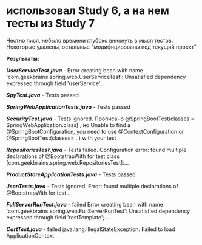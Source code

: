 # использовал Study 6, а на нем тесты из Study 7
Честно пися, небыло времени глубоко вникнуть в мысл тестов. Некоторые удалены, остальные "модифицированы под текущий проект"


**Результаты:**

***UserServiceTest.java***  - Error creating bean with name 'com.geekbrains.spring.web.UserServiceTest': Unsatisfied dependency expressed through field 'userService';

***SpyTest.java***  - Tests passed

***SpringWebApplicationTests.java***  - Tests passed

***SecurityTest.java*** - Tests ignored. Прописано @SpringBootTest(classes = SpringWebApplication.class) , но  Unable to find a @SpringBootConfiguration, you need to use @ContextConfiguration or @SpringBootTest(classes=...) with your test

***RepositoriesTest.java*** - Tests failed. Configuration error: found multiple declarations of @BootstrapWith for test class [com.geekbrains.spring.web.RepositoriesTest]:...

***ProductStoreApplicationTests.java***  - Tests passed

***JsonTests.java***  - Tests ignored. Error: found multiple declarations of @BootstrapWith for test...

***FullServerRunTest.java***  - failed Error creating bean with name 'com.geekbrains.spring.web.FullServerRunTest': Unsatisfied dependency expressed through field 'restTemplate';....

***CartTest.java*** - failed java.lang.IllegalStateException: Failed to load ApplicationContext
